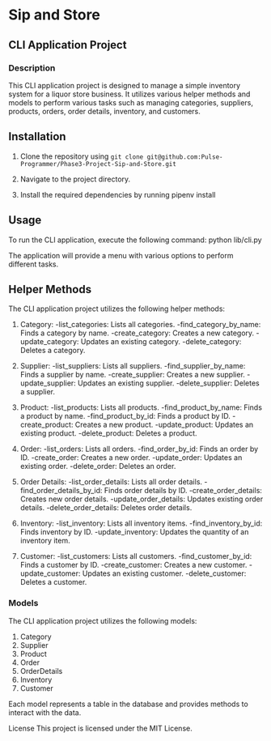 # Sip and Store

## CLI Application Project

### Description

This CLI application project is designed to manage a simple inventory system for a liquor store business. It utilizes various helper methods and models to perform various tasks such as managing categories, suppliers, products, orders, order details, inventory, and customers.

## Installation

1. Clone the repository using `git clone git@github.com:Pulse-Programmer/Phase3-Project-Sip-and-Store.git`

2. Navigate to the project directory.

3. Install the required dependencies by running pipenv install

## Usage

To run the CLI application, execute the following command: python lib/cli.py

The application will provide a menu with various options to perform different tasks.

## Helper Methods

The CLI application project utilizes the following helper methods:

1. Category:
   -list_categories: Lists all categories.
   -find_category_by_name: Finds a category by name.
   -create_category: Creates a new category.
   -update_category: Updates an existing category.
   -delete_category: Deletes a category.

2. Supplier:
   -list_suppliers: Lists all suppliers.
   -find_supplier_by_name: Finds a supplier by name.
   -create_supplier: Creates a new supplier.
   -update_supplier: Updates an existing supplier.
   -delete_supplier: Deletes a supplier.

3. Product:
   -list_products: Lists all products.
   -find_product_by_name: Finds a product by name.
   -find_product_by_id: Finds a product by ID.
   -create_product: Creates a new product.
   -update_product: Updates an existing product.
   -delete_product: Deletes a product.

4. Order:
   -list_orders: Lists all orders.
   -find_order_by_id: Finds an order by ID.
   -create_order: Creates a new order.
   -update_order: Updates an existing order.
   -delete_order: Deletes an order.

5. Order Details:
   -list_order_details: Lists all order details.
   -find_order_details_by_id: Finds order details by ID.
   -create_order_details: Creates new order details.
   -update_order_details: Updates existing order details.
   -delete_order_details: Deletes order details.

6. Inventory:
   -list_inventory: Lists all inventory items.
   -find_inventory_by_id: Finds inventory by ID.
   -update_inventory: Updates the quantity of an inventory item.

7. Customer:
   -list_customers: Lists all customers.
   -find_customer_by_id: Finds a customer by ID.
   -create_customer: Creates a new customer.
   -update_customer: Updates an existing customer.
   -delete_customer: Deletes a customer.

### Models

The CLI application project utilizes the following models:

1. Category
2. Supplier
3. Product
4. Order
5. OrderDetails
6. Inventory
7. Customer

Each model represents a table in the database and provides methods to interact with the data.

License
This project is licensed under the MIT License.
